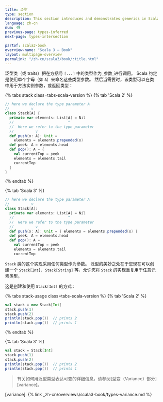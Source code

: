 ```yaml
---
title: 泛型
type: section
description: This section introduces and demonstrates generics in Scala 3.
language: zh-cn
num: 49
previous-page: types-inferred
next-page: types-intersection

partof: scala3-book
overview-name: "Scala 3 — Book"
layout: multipage-overview
permalink: "/zh-cn/scala3/book/:title.html"
---
```



泛型类（或 traits）把在方括号 `[...]` 中的类型作为_参数_进行调用。
Scala 约定是使用单个字母（如 `A`）来命名这些类型参数。
然后当需要时，该类型可以在类中用于方法实例参数，或返回类型：

{% tabs stack class=tabs-scala-version %}
{% tab 'Scala 2' %}
```scala
// here we declare the type parameter A
//          v
class Stack[A] {
  private var elements: List[A] = Nil
  //                         ^
  //  Here we refer to the type parameter
  //          v
  def push(x: A): Unit =
    elements = elements.prepended(x)
  def peek: A = elements.head
  def pop(): A = {
    val currentTop = peek
    elements = elements.tail
    currentTop
  }
}
```
{% endtab %}

{% tab 'Scala 3' %}
```scala
// here we declare the type parameter A
//          v
class Stack[A]:
  private var elements: List[A] = Nil
  //                         ^
  //  Here we refer to the type parameter
  //          v
  def push(x: A): Unit = { elements = elements.prepended(x) }
  def peek: A = elements.head
  def pop(): A =
    val currentTop = peek
    elements = elements.tail
    currentTop
```

`Stack` 类的这个实现采用任何类型作为参数。
泛型的美妙之处在于您现在可以创建一个 `Stack[Int]`、`Stack[String]` 等，允许您将 `Stack` 的实现重复用于任意元素类型。

这是创建和使用 `Stack[Int]` 的方式：

{% tabs stack-usage class=tabs-scala-version %}
{% tab 'Scala 2' %}
```scala
val stack = new Stack[Int]
stack.push(1)
stack.push(2)
println(stack.pop())  // prints 2
println(stack.pop())  // prints 1
```
{% endtab %}

{% tab 'Scala 3' %}
```scala
val stack = Stack[Int]
stack.push(1)
stack.push(2)
println(stack.pop())  // prints 2
println(stack.pop())  // prints 1
```

> 有关如何用泛型类型表达可变的详细信息，请参阅[型变（Variance）部分][variance]。

[variance]: {% link _zh-cn/overviews/scala3-book/types-variance.md %}
